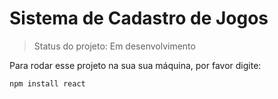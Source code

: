 # Sistema de Cadastro de Jogos

> Status do projeto: Em desenvolvimento

Para rodar esse projeto na sua sua máquina, por favor digite:

```
npm install react
```
